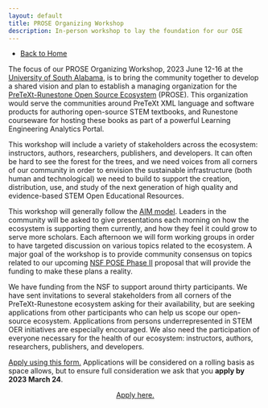 ```yaml
---
layout: default
title: PROSE Organizing Workshop
description: In-person workshop to lay the foundation for our OSE
---
```


- [Back to Home](../)

The focus of our PROSE Organizing Workshop, 2023 June 12-16 at the [University of South Alabama](https://www.southalabama.edu/), is to bring the community together to develop a shared vision and plan to establish a managing organization for the [PreTeXt-Runestone Open Source Ecosystem](../) (PROSE). This organization would serve the communities around PreTeXt XML language and software products for authoring open-source STEM textbooks, and Runestone courseware for hosting these books as part of a powerful Learning Engineering Analytics Portal.

This workshop will include a variety of stakeholders across the ecosystem: instructors, authors, researchers, publishers, and developers. It can often be hard to see the forest for the trees, and we need voices from all corners of our community in order to envision the sustainable infrastructure (both human and technological) we need to build to support the creation, distribution, use, and study of the next generation of high quality and evidence-based STEM Open Educational Resources. 

This workshop will generally follow the [AIM model](https://aimath.org/workshops/about/). Leaders in the community will be asked to give presentations each morning on how the ecosystem is supporting them currently, and how they feel it could grow to serve more scholars. Each afternoon we will form working groups in order to have targeted discussion on various topics related to the ecosystem. A major goal of the workshop is to provide community consensus on topics related to our upcoming [NSF POSE Phase II](https://www.nsf.gov/pubs/2023/nsf23556/nsf23556.htm) proposal that will provide the funding to make these plans a reality.

We have funding from the NSF to support around thirty participants. We have sent invitations to several stakeholders from all corners of the PreTeXt-Runestone ecosystem asking for their availability, but are seeking applications from other participants who can help us scope our open-source ecosystem. Applications from persons underrepresented in STEM OER initiatives are especially encouraged. We also need the participation of everyone necessary for the health of our ecosystem: instructors, authors, researchers, publishers, and developers.

[Apply using this form.](https://docs.google.com/forms/d/e/1FAIpQLScJ9plzvDwqkQfBPbhiS713XKDuQiw2UlPF9FapgAI2KOn1ng/viewform) Applications will be considered on a rolling basis as space allows, but to ensure full consideration we ask that you **apply by 2023 March 24**.

<p style="text-align:center"><a href="https://docs.google.com/forms/d/e/1FAIpQLScJ9plzvDwqkQfBPbhiS713XKDuQiw2UlPF9FapgAI2KOn1ng/viewform">Apply here.</a></p>
